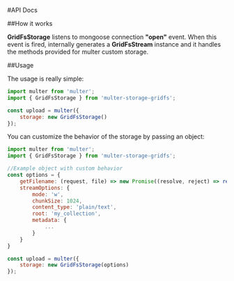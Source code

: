 #API Docs

##How it works

**GridFsStorage** listens to mongoose connection **"open"** event. When this event is fired, internally generates a **GridFsStream** instance and it handles the methods provided for multer custom storage. 

##Usage

The usage is really simple:

```javascript
import multer from 'multer';
import { GridFsStorage } from 'multer-storage-gridfs';

const upload = multer({ 
    storage: new GridFsStorage()
});
```

You can customize the behavior of the storage by passing an object: 

```javascript
import multer from 'multer';
import { GridFsStorage } from 'multer-storage-gridfs';

//Example object with custom behavior
const options = {
    getFilename: (request, file) => new Promise((resolve, reject) => resolve(file.originalname)),
	streamOptions: {
        mode: 'w', 
        chunkSize: 1024,
        content_type: 'plain/text', 
        root: 'my_collection',
        metadata: {
            ...
        }
    }
}

const upload = multer({ 
    storage: new GridFsStorage(options)
});
```
